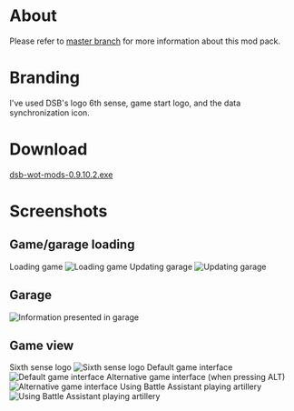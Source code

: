 # About #
Please refer to [master branch](https://github.com/atterdag/atterdag-wot-mods) for more information about this mod pack.

# Branding #
I've used DSB's logo 6th sense, game start logo, and the data synchronization icon.

# Download #
[dsb-wot-mods-0.9.10.2.exe](https://dl.dropboxusercontent.com/u/11915528/wot/dsb-wot-mods-0.9.10.2.exe)

# Screenshots #
## Game/garage loading ##
Loading game
![Loading game](https://raw.githubusercontent.com/atterdag/atterdag-wot-mods/dsb/dsb-wot-mods/screenshots/loading.jpg)
Updating garage
![Updating garage](https://raw.githubusercontent.com/atterdag/atterdag-wot-mods/dsb/dsb-wot-mods/screenshots/updating.jpg)
## Garage ##
![Information presented in garage](https://raw.githubusercontent.com/atterdag/atterdag-wot-mods/dsb/dsb-wot-mods/screenshots/garage.jpg)
## Game view ##
Sixth sense logo
![Sixth sense logo](https://raw.githubusercontent.com/atterdag/atterdag-wot-mods/dsb/dsb-wot-mods/screenshots/sixthsense.jpg)
Default game interface
![Default game interface](https://raw.githubusercontent.com/atterdag/atterdag-wot-mods/dsb/dsb-wot-mods/screenshots/default.jpg)
Alternative game interface (when pressing ALT)
![Alternative game interface](https://raw.githubusercontent.com/atterdag/atterdag-wot-mods/dsb/dsb-wot-mods/screenshots/alternative.jpg)
Using Battle Assistant playing artillery
![Using Battle Assistant playing artillery](https://raw.githubusercontent.com/atterdag/atterdag-wot-mods/dsb/dsb-wot-mods/screenshots/battleassistant.jpg)
